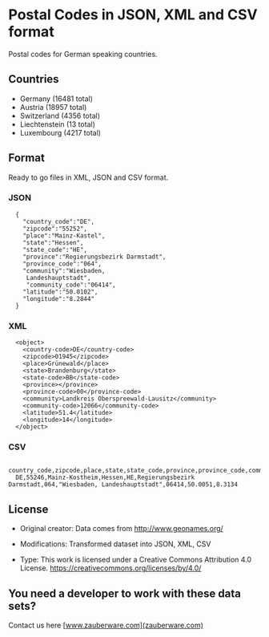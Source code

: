 # Postal Codes in JSON, XML and CSV format

Postal codes for German speaking countries. 


## Countries

- Germany (16481 total)
- Austria (18957 total)
- Switzerland (4356 total)
- Liechtenstein (13 total)
- Luxembourg (4217 total)

## Format

Ready to go files in XML, JSON and CSV format. 

### JSON
```
  {
    "country_code":"DE",
    "zipcode":"55252",
    "place":"Mainz-Kastel",
    "state":"Hessen",
    "state_code":"HE",
    "province":"Regierungsbezirk Darmstadt",
    "province_code":"064",
    "community":"Wiesbaden,
     Landeshauptstadt",
     "community_code":"06414",
    "latitude":"50.0102",
    "longitude":"8.2844"
  }
```

### XML

```
  <object>
    <country-code>DE</country-code>
    <zipcode>01945</zipcode>
    <place>Grünewald</place>
    <state>Brandenburg</state>
    <state-code>BB</state-code>
    <province></province>
    <province-code>00</province-code>
    <community>Landkreis Oberspreewald-Lausitz</community>
    <community-code>12066</community-code>
    <latitude>51.4</latitude>
    <longitude>14</longitude>
  </object>
```

### CSV

```
  country_code,zipcode,place,state,state_code,province,province_code,community,community_code,latitude,longitude
  DE,55246,Mainz-Kostheim,Hessen,HE,Regierungsbezirk Darmstadt,064,"Wiesbaden, Landeshauptstadt",06414,50.0051,8.3134

```


## License

- Original creator: Data comes from http://www.geonames.org/
- Modifications: Transformed dataset into JSON, XML, CSV

- Type: This work is licensed under a Creative Commons Attribution 4.0 License. https://creativecommons.org/licenses/by/4.0/ 

## You need a developer to work with these data sets?
Contact us here [www.zauberware.com](zauberware.com)
